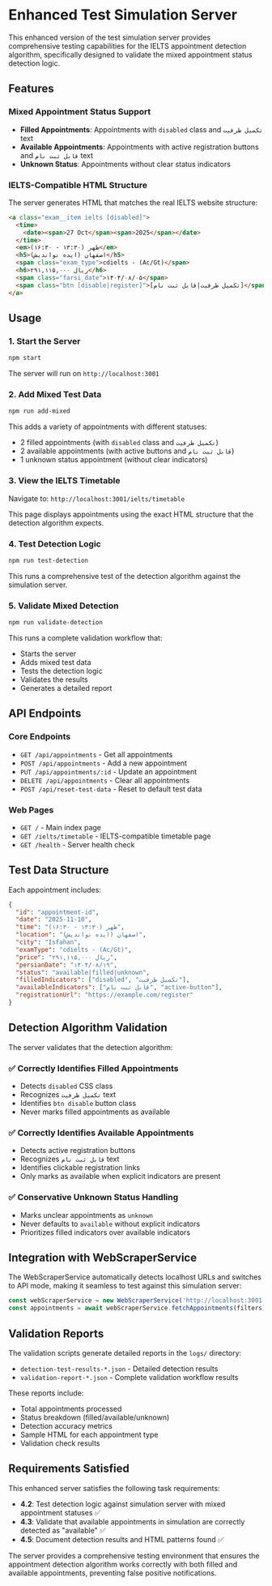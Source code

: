 # Enhanced Test Simulation Server

This enhanced version of the test simulation server provides comprehensive testing capabilities for the IELTS appointment detection algorithm, specifically designed to validate the mixed appointment status detection logic.

## Features

### Mixed Appointment Status Support
- **Filled Appointments**: Appointments with `disabled` class and `تکمیل ظرفیت` text
- **Available Appointments**: Appointments with active registration buttons and `قابل ثبت نام` text  
- **Unknown Status**: Appointments without clear status indicators

### IELTS-Compatible HTML Structure
The server generates HTML that matches the real IELTS website structure:
```html
<a class="exam__item ielts [disabled]">
  <time>
    <date><span>27 Oct</span><span>2025</span></date>
  </time>
  <em>ظهر (۱۳:۳۰ - ۱۶:۳۰)</em>
  <h5>اصفهان (ایده نواندیش)</h5>
  <span class="exam_type">cdielts - (Ac/Gt)</span>
  <h6>۲۹۱,۱۱۵,۰۰۰ ریال</h6>
  <span class="farsi_date">۱۴۰۴/۰۸/۰۵</span>
  <span class="btn [disable|register]">[تکمیل ظرفیت|قابل ثبت نام]</span>
</a>
```

## Usage

### 1. Start the Server
```bash
npm start
```
The server will run on `http://localhost:3001`

### 2. Add Mixed Test Data
```bash
npm run add-mixed
```
This adds a variety of appointments with different statuses:
- 2 filled appointments (with `disabled` class and `تکمیل ظرفیت`)
- 2 available appointments (with active buttons and `قابل ثبت نام`)
- 1 unknown status appointment (without clear indicators)

### 3. View the IELTS Timetable
Navigate to: `http://localhost:3001/ielts/timetable`

This page displays appointments using the exact HTML structure that the detection algorithm expects.

### 4. Test Detection Logic
```bash
npm run test-detection
```
This runs a comprehensive test of the detection algorithm against the simulation server.

### 5. Validate Mixed Detection
```bash
npm run validate-detection
```
This runs a complete validation workflow that:
- Starts the server
- Adds mixed test data
- Tests the detection logic
- Validates the results
- Generates a detailed report

## API Endpoints

### Core Endpoints
- `GET /api/appointments` - Get all appointments
- `POST /api/appointments` - Add a new appointment
- `PUT /api/appointments/:id` - Update an appointment
- `DELETE /api/appointments` - Clear all appointments
- `POST /api/reset-test-data` - Reset to default test data

### Web Pages
- `GET /` - Main index page
- `GET /ielts/timetable` - IELTS-compatible timetable page
- `GET /health` - Server health check

## Test Data Structure

Each appointment includes:
```json
{
  "id": "appointment-id",
  "date": "2025-11-10",
  "time": "ظهر (۱۳:۳۰ - ۱۶:۳۰)",
  "location": "اصفهان (ایده نواندیش)",
  "city": "Isfahan",
  "examType": "cdielts - (Ac/Gt)",
  "price": "۲۹۱,۱۱۵,۰۰۰ ریال",
  "persianDate": "۱۴۰۴/۰۸/۱۹",
  "status": "available|filled|unknown",
  "filledIndicators": ["disabled", "تکمیل ظرفیت"],
  "availableIndicators": ["قابل ثبت نام", "active-button"],
  "registrationUrl": "https://example.com/register"
}
```

## Detection Algorithm Validation

The server validates that the detection algorithm:

### ✅ Correctly Identifies Filled Appointments
- Detects `disabled` CSS class
- Recognizes `تکمیل ظرفیت` text
- Identifies `btn disable` button class
- Never marks filled appointments as available

### ✅ Correctly Identifies Available Appointments  
- Detects active registration buttons
- Recognizes `قابل ثبت نام` text
- Identifies clickable registration links
- Only marks as available when explicit indicators are present

### ✅ Conservative Unknown Status Handling
- Marks unclear appointments as `unknown`
- Never defaults to `available` without explicit indicators
- Prioritizes filled indicators over available indicators

## Integration with WebScraperService

The WebScraperService automatically detects localhost URLs and switches to API mode, making it seamless to test against this simulation server:

```typescript
const webScraperService = new WebScraperService('http://localhost:3001');
const appointments = await webScraperService.fetchAppointments(filters);
```

## Validation Reports

The validation scripts generate detailed reports in the `logs/` directory:
- `detection-test-results-*.json` - Detailed detection results
- `validation-report-*.json` - Complete validation workflow results

These reports include:
- Total appointments processed
- Status breakdown (filled/available/unknown)
- Detection accuracy metrics
- Sample HTML for each appointment type
- Validation check results

## Requirements Satisfied

This enhanced server satisfies the following task requirements:

- **4.2**: Test detection logic against simulation server with mixed appointment statuses ✅
- **4.3**: Validate that available appointments in simulation are correctly detected as "available" ✅  
- **4.5**: Document detection results and HTML patterns found ✅

The server provides a comprehensive testing environment that ensures the appointment detection algorithm works correctly with both filled and available appointments, preventing false positive notifications.